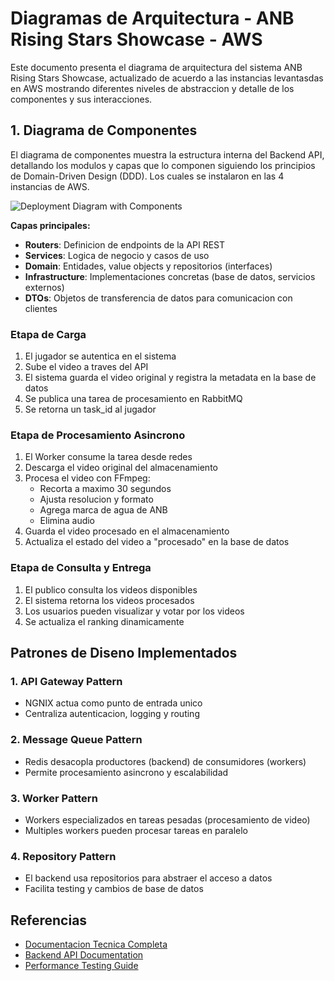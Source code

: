 # Diagramas de Arquitectura - ANB Rising Stars Showcase - AWS

Este documento presenta el diagrama de arquitectura del sistema ANB Rising Stars Showcase, actualizado de acuerdo a las instancias levantasdas en AWS mostrando diferentes niveles de abstraccion y detalle de los componentes y sus interacciones.

## 1. Diagrama de Componentes

El diagrama de componentes muestra la estructura interna del Backend API, detallando los modulos y capas que lo componen siguiendo los principios de Domain-Driven Design (DDD). Los cuales se instalaron en las 4 instancias de AWS.   

![Deployment Diagram with Components](https://github.com/user-attachments/assets/b20aea3b-7adf-4a5a-a943-5ed76882498f)


**Capas principales:**
- **Routers**: Definicion de endpoints de la API REST
- **Services**: Logica de negocio y casos de uso
- **Domain**: Entidades, value objects y repositorios (interfaces)
- **Infrastructure**: Implementaciones concretas (base de datos, servicios externos)
- **DTOs**: Objetos de transferencia de datos para comunicacion con clientes


### Etapa de Carga
1. El jugador se autentica en el sistema
2. Sube el video a traves del API
3. El sistema guarda el video original y registra la metadata en la base de datos
4. Se publica una tarea de procesamiento en RabbitMQ
5. Se retorna un task_id al jugador

### Etapa de Procesamiento Asincrono
1. El Worker consume la tarea desde redes
2. Descarga el video original del almacenamiento
3. Procesa el video con FFmpeg:
   - Recorta a maximo 30 segundos
   - Ajusta resolucion y formato
   - Agrega marca de agua de ANB
   - Elimina audio
4. Guarda el video procesado en el almacenamiento
5. Actualiza el estado del video a "procesado" en la base de datos

### Etapa de Consulta y Entrega
1. El publico consulta los videos disponibles
2. El sistema retorna los videos procesados
3. Los usuarios pueden visualizar y votar por los videos
4. Se actualiza el ranking dinamicamente


## Patrones de Diseno Implementados

### 1. API Gateway Pattern
- NGNIX actua como punto de entrada unico
- Centraliza autenticacion, logging y routing

### 2. Message Queue Pattern
- Redis desacopla productores (backend) de consumidores (workers)
- Permite procesamiento asincrono y escalabilidad

### 3. Worker Pattern
- Workers especializados en tareas pesadas (procesamiento de video)
- Multiples workers pueden procesar tareas en paralelo

### 4. Repository Pattern
- El backend usa repositorios para abstraer el acceso a datos
- Facilita testing y cambios de base de datos

## Referencias

- [Documentacion Tecnica Completa](../../source/README.md)
- [Backend API Documentation](../../source/backend/README.md)
- [Performance Testing Guide](../../source/performance-testing/README.md)
